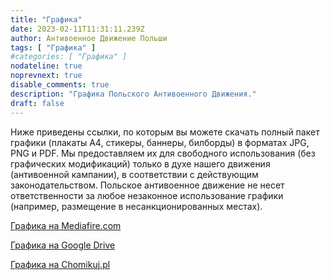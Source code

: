 ```yaml
---
title: "Графика"
date: 2023-02-11T11:31:11.239Z
author: Антивоенное Движение Польши
tags: [ "Графика" ]
#categories: [ "Графика" ]
nodateline: true
noprevnext: true
disable_comments: true
description: "Графика Польского Антивоенного Движения."
draft: false
---
```

Ниже приведены ссылки, по которым вы можете скачать полный пакет графики (плакаты А4, стикеры, баннеры, билборды) в форматах JPG, PNG и PDF. Мы предоставляем их для свободного использования (без графических модификаций) только в духе нашего движения (антивоенной кампании), в соответствии с действующим законодательством. Польское антивоенное движение не несет ответственности за любое незаконное использование графики (например, размещение в несанкционированных местах).


[Графика на Mediafire.com](https://www.mediafire.com/folder/e3mxmi645l5xt/PRA_Grafiki "Графика на Mediafire.com")


[Графика на Google Drive](https://drive.google.com/drive/folders/1BDYCx0L_UFOzLjZZzKfBwUrFdHCovI6R?usp=share_link "Графика на Google Drive")


[Графика на Chomikuj.pl](https://chomikuj.pl/Polski_Ruch_Antywojenny/Grafiki "Графика на Chomikuj.pl")
